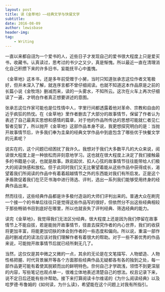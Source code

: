 ```yaml
---
layout: post
title: 读《金草地》——经典文学与快餐文学
subtitle:
date: 2016-08-09
author: lewisbase
header-img:
tag: 
    - Writing
---
```


一直以来都自诩为一个爱书的人，近些日子才发现自己的爱书很大程度上只是爱买书，收藏书。认真读过，思考过的书少之又少，真是惭愧。所以最近一直在清理消化自己积攒下来的许多旧书，妄能抚平心中羞愧。

《金草地》这本书，还是多年前受赠于小舅，当时只知道张承志这位作者文笔极好，但并未深入了解，就连序言都不曾仔细阅读。也就不知道这本作品原是之前的长篇小说《金牧场》删减而来，读的一头雾水，不知所云。这次在火车上再次仔细读了一遍，才明白作者真正想要讲述的意图。

张承志这位作家可能也是位性情中人，字里行间都透露着他对革命、宗教和自由的近乎疯狂的热忱。在《金草地》里作者删去了大部分的故事情节，保留了作者认为表述了自己最真实思想和感情的篇章，对于他的作品所传达的思想可能就仁者见仁智者见智了，所以抛开《金草地》这部作品本身不说，我更想探究明白的是：当抛开故事情节后，许多我们奉为圭臬的经典文学作品中到底包含了哪些优于快餐文学的元素呢？

说实在的，这个问题已经困扰了我许久。我想对于我们大多数平凡的大众来说，阅读很大程度上是一种放松而非刻意地学习。这也就在很大程度上决定了我们接触最多的书籍是小说，也就是故事。跌宕起伏、扣人心弦的故事情节往往能带给人们极大的阅读快感和放松。但于此同时我们又无比奢望着能从这些作品中获得成长，渴望着我们所阅读的作品中有着着超越情节之外的东西能对我们有所启发。正是这个矛盾敦促着我们在茫茫书海中进行筛选、评判，选出一系列我们能够受用终身的经典作品出来。

然而往往，这些经典作品都是许多极付造诣的大师们评判出来的。普通大众在刷完一个接一个的书单后往往只是觉得这些作品写的很好，但依然分不出这些经典相较于那些畅销书目到底好在哪里，所以也就丧失了评判经典、筛选经典的能力。

读完《金草地》，我觉得我们无法区分经典，很大程度上还是因为我们停留在故事情节上不能自拔，若是能抛开故事情节，径直去探究作者的内心世界，我们的收获将更加丰富，将能更加切肤的体会到作者的一些态度和偏向。所以说，重温一部作品时删减式的读法应该对我们理解作者有着很大的帮助。对于一些不甚优秀的作品来说，可能抛开故事情节后就已经所剩无几了。

当然，这仅仅是其中微之又微的一点，其余的无论是在文笔描写、人物塑造、人物性格把握、时代背景展开等各个方面那些经典作品无疑都各有各的独到之处，每一部作品更可能有着使其脱颖而出的鲜明特色。奈何自己才学疏浅，领悟不到更深层的内容，写些笔记也观点单一，很难立体地表述清楚自己的想法。权且记录下来，说不定日后还能有些许帮助。接下来打算阅读卡尔维诺的《为什么阅读经典》以及哈罗德·布鲁姆的《如何读，为什么读》，希望能在这个问题上对我有所指引。
